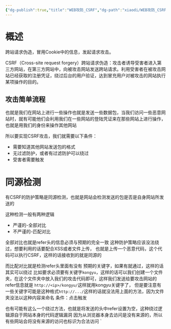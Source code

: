 ```yaml
---
{"dg-publish":true,"title":"WEB攻防_CSRF","dg-path":"xiaodi/WEB攻防_CSRF.md","permalink":"/xiaodi/WEB攻防_CSRF/","dgPassFrontmatter":true}
---
```



# 概述
跨站请求伪造，冒用Cookie中的信息，发起请求攻击。

CSRF（Cross-site request forgery）跨站请求伪造：攻击者诱导受害者进入第三方网站，在第三方网站中，向被攻击网站发送跨站请求。利用受害者在被攻击网站已经获取的注册凭证，绕过后台的用户验证，达到冒充用户对被攻击的网站执行某项操作的目的。

## 攻击简单流程

也就是我们在网站上进行一些操作也就是发送一些数据包，当我们访问一些恶意网站时，就有可能他们会利用我们在一些网站的登陆凭证来在那些网站上进行操作，也就是用我们的身份来操作其他网站

所以要实现CSRF攻击，我们就需要以下条件：
+ 需要知道其他网站发送包的格式
+ 无过滤防护，或者有过滤防护可以绕过
+ 受害者需要触发


# 同源检测

有CSRF的防护策略是同源检测，也就是网站会检测发送的包是否是自身网站所发送的

这种检测一般有两种逻辑
+ 严谨的-全部对比
+ 不严谨的-匹配对比


全部对比也就是refer头的信息必须与预期的完全一致
这种防护策略应该没法绕过，想要利用的话要配合XSS或者文件上传，
也就是上传一个恶意代码，这个代码可以执行CSRF，这样的话接收到的就是同源的


而比配对比就是检测refer头里面有没有 预期的关键字，如果有就通过，这样的话其实可以绕过
比如要求必须要有关键字`kongyu`，这样的话可以我们创建一个文件夹，在这个文件夹中放入我们的攻击代码即可，这样我们发送给要攻击网站的refer信息就是
`http://<ip>/kongyu/`这样就用kongyu关键字了，
但是要注意有一些关键字可能是这种格式`http://.../`这样的话就没法用上面的方法，因为文件夹没法以这种内容来命名
条件：点击触发

 也有可能有这么一个绕过方法，也就是将发送的头中refer设置为空，这种绕过逻辑源自于网站本身的代码逻辑漏洞
 因为从浏览器本身去访问是没有来源的，所以有些网站会将没有来源的访问也标识为合法访问
 `<meta name="referrer" content="no-referrer"> 
 
 